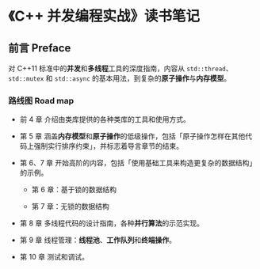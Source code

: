 # 《C++ 并发编程实战》读书笔记

## 前言 Preface

对 C++11 标准中的**并发**和**多线程**工具的深度指南，内容从 `std::thread`、`std::mutex` 和 `std::async` 的基本用法，到复杂的**原子操作**与**内存模型**。

### 路线图 Road map

- 前 4 章
  介绍由类库提供的各种类库的工具和使用方式。

- 第 5 章
  涵盖**内存模型**和**原子操作**的低级操作，包括「原子操作怎样在其他代码上强制实行排序约束」，并标志着导言章节的结束。

- 第 6、7 章
  开始高阶的内容，包括「使用基础工具来构造更复杂的数据结构」的示例。

  - 第 6 章：基于锁的数据结构

  - 第 7 章：无锁的数据结构

- 第 8 章
  多线程代码的设计指南，各种**并行算法**的示范实现。

- 第 9 章
  线程管理：**线程池**、**工作队列**和**终端操作**。

- 第 10 章
  测试和调试。